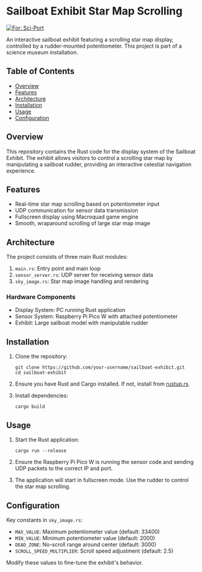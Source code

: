 # Sailboat Exhibit Star Map Scrolling

[![For: Sci-Port](https://pbs.twimg.com/profile_images/1316267377/Sciport_FavIcon_400x400.jpg)](https://sci-port.org/)

An interactive sailboat exhibit featuring a scrolling star map display, controlled by a rudder-mounted potentiometer. This project is part of a science museum installation.

## Table of Contents

- [Overview](#overview)
- [Features](#features)
- [Architecture](#architecture)
- [Installation](#installation)
- [Usage](#usage)
- [Configuration](#configuration)

## Overview

This repository contains the Rust code for the display system of the Sailboat Exhibit. The exhibit allows visitors to control a scrolling star map by manipulating a sailboat rudder, providing an interactive celestial navigation experience.

## Features

- Real-time star map scrolling based on potentiometer input
- UDP communication for sensor data transmission
- Fullscreen display using Macroquad game engine
- Smooth, wraparound scrolling of large star map image

## Architecture

The project consists of three main Rust modules:

1. `main.rs`: Entry point and main loop
2. `sensor_server.rs`: UDP server for receiving sensor data
3. `sky_image.rs`: Star map image handling and rendering

### Hardware Components

- Display System: PC running Rust application
- Sensor System: Raspberry Pi Pico W with attached potentiometer
- Exhibit: Large sailboat model with manipulable rudder

## Installation

1. Clone the repository:

   ```
   git clone https://github.com/your-username/sailboat-exhibit.git
   cd sailboat-exhibit
   ```

2. Ensure you have Rust and Cargo installed. If not, install from [rustup.rs](https://rustup.rs/).

3. Install dependencies:
   ```
   cargo build
   ```

## Usage

1. Start the Rust application:

   ```
   cargo run --release
   ```

2. Ensure the Raspberry Pi Pico W is running the sensor code and sending UDP packets to the correct IP and port.

3. The application will start in fullscreen mode. Use the rudder to control the star map scrolling.

## Configuration

Key constants in `sky_image.rs`:

- `MAX_VALUE`: Maximum potentiometer value (default: 33400)
- `MIN_VALUE`: Minimum potentiometer value (default: 2000)
- `DEAD_ZONE`: No-scroll range around center (default: 3000)
- `SCROLL_SPEED_MULTIPLIER`: Scroll speed adjustment (default: 2.5)

Modify these values to fine-tune the exhibit's behavior.
